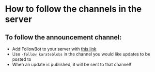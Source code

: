 # How to follow the channels in the server

## To follow the announcement channel:
- Add FollowBot to your server with [this link](https://discordapp.com/oauth2/authorize?client_id=671390125267353601&scope=bot&permissions=537259072)
- Use `-follow karateblobs` in the channel you would like updates to be posted to
- When an update is published, it will be sent to that channel!
